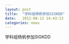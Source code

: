 ```yaml
---
layout: post
title:  "学科组杨帆参加SIGKDD"
date:   2012-08-12 14:43:13
categories: news
---
```


学科组杨帆参加SIGKDD
